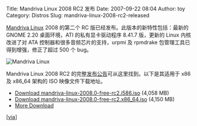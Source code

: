 Title: Mandriva Linux 2008 RC2 发布
Date: 2007-09-22 08:04
Author: toy
Category: Distros
Slug: mandriva-linux-2008-rc2-released

[Mandriva Linux](http://www.mandrivalinux.com/) 2008 的第二个 RC
版已经发布。此版本的新特性包括：最新的 GNOME 2.20 桌面环境，ATI
的私有显卡驱动程序 8.41.7 版，更新的 Linux 内核改进了对 ATA
控制器和很多音频芯片的支持，urpmi 及 rpmdrake
包管理工具已得到增强，修正了超过 500 个 bug。

![Mandriva Linux](http://i.linuxtoy.org/i/logo/mandriva.png)

Mandriva Linux 2008 RC2
的完整[发布公告](http://blog.mandriva.com/2007/09/21/mandriva-linux-2008-rc2-released/)可从这里找到。以下是其适用于
x86 及 x86\_64 架构的 ISO 映像文件下载地址。

- [Download
mandriva-linux-2008.0-free-rc2.i586.iso](ftp://ftp.gtlib.cc.gatech.edu/pub/mandrake/devel/iso/2008.0/mandriva-linux-2008.0-free-rc2.i586.iso)
(4,058 MB)  
- [Download
mandriva-linux-2008.0-free-rc2.x86\_64.iso](ftp://mandrivauser.cz/Mandrivalinux/devel/iso/2008.0/mandriva-linux-2008.0-free-rc2.x86_64.iso)
(4,150 MB)  
- [More
Download](http://wiki.mandriva.com/en/Releases/Mandriva/2008.0/Development/RC2#Availability)

[[via](http://distrowatch.com/?newsid=04482)]
